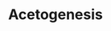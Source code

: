 ---
annotations:
- id: PW:0000002
  parent: classic metabolic pathway
  type: Pathway Ontology
  value: classic metabolic pathway
- id: PW:0000057
  parent: classic metabolic pathway
  type: Pathway Ontology
  value: carbon fixation pathway
authors:
- Larsgw
- Khanspers
- DeSl
citedin:
- link: PMC10472509
  title: 'Acetogenesis: An annotated selection of World Wide Web sites relevant to
    the topics in environmental microbiology (2023)'
description: 'Acetogenesis from H2 and CO2 in Acetobacterium woodii, based on Figure
  3 from Diender et al (2015) [PMID:26635746]. This pathway model shows both proposed
  theoretical pathways of CO conversion to acetate, as well as the acetogenic metabolism
  driven by CO co-fermented with formate. Two large complexes are involved in this
  process (top right corner): 1. the RnF complex (sodium ion transport outside of
  the cell membrane) 2. the ATPase complex (sodium ion translocation to inner cell
  membrane).'
last-edited: 2022-01-20
organisms:
- Acetobacterium woodii
redirect_from:
- /index.php/Pathway:WP5019
- /instance/WP5019
- /instance/WP5019_r120854
revision: r120854
schema-jsonld:
- '@context': https://schema.org/
  '@id': https://wikipathways.github.io/pathways/WP5019.html
  '@type': Dataset
  creator:
    '@type': Organization
    name: WikiPathways
  description: 'Acetogenesis from H2 and CO2 in Acetobacterium woodii, based on Figure
    3 from Diender et al (2015) [PMID:26635746]. This pathway model shows both proposed
    theoretical pathways of CO conversion to acetate, as well as the acetogenic metabolism
    driven by CO co-fermented with formate. Two large complexes are involved in this
    process (top right corner): 1. the RnF complex (sodium ion transport outside of
    the cell membrane) 2. the ATPase complex (sodium ion translocation to inner cell
    membrane).'
  keywords:
  - 10-Formyltetrahydrofolate
  - 5,10-Methenyltetrahydrofolate
  - 5,10-Methylenetetrahydrofolate
  - 5-Methyltetrahydrofolate
  - ADP
  - ATP
  - AckA
  - AcsA
  - AcsB1
  - AcsC
  - AcsD
  - AcsE
  - AtpA
  - AtpB
  - AtpC
  - AtpD
  - AtpE
  - AtpF
  - AtpG
  - AtpH
  - FchA
  - FdhF1
  - FdhF2
  - Fhs1
  - FolD
  - HSCoA
  - HycB1
  - HycB2
  - HycB3
  - HydA1
  - HydA2
  - HydB
  - HydC
  - HydD
  - MetF
  - MetV
  - NAD(1-)
  - NADH
  - Oxidised ferredoxin
  - Pta
  - Reduced ferredoxin
  - RnfA
  - RnfB
  - RnfC
  - RnfC2
  - RnfD
  - RnfE
  - RnfG
  - Tetrahydrofolate
  - acetate
  - acetyl-CoA
  - acetyl-phosphate
  - carbon dioxide
  - carbon monooxide
  - dihydrogen
  - formate
  - hydrogenphosphate
  - hydron
  - methyl
  license: CC0
  name: Acetogenesis
seo: CreativeWork
title: Acetogenesis
wpid: WP5019
---